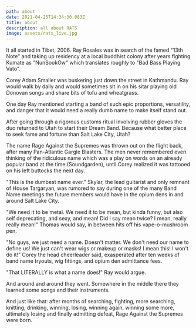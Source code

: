 ```yaml
---
path: about
date: 2021-04-25T14:34:30.083Z
title: about
description: all about RATS
image: assets/rats_live.jpg
---
```

It all started in Tibet, 2006.  Ray Rosales was in search of the famed "13th Note" and taking up residency at a local buddhist colony after years fighting Kumate as "NunSookOw" which translates roughly to "Bad Bass Playing Vato".

Corey Adam Smaller was buskering just down the street in Kathmandu.  Ray would walk by daily and would sometimes sit in on his sitar playing old Donovan songs and share bits of tofu and wheatgrass. 

One day Ray mentioned starting a band of such epic proportions, versatility, and danger that it would need a really dumb name to make itself stand out. 

After going through a rigorous customs ritual involving rubber gloves the duo returned to Utah to start their Dream Band.  Because what better place to seek fame and fortune than Salt Lake City, Utah?  

The name Rage Against the Supremes was thrown out on the flight back, after many Pan-Atlantic Gargle Blasters.  The men never remembered even thinking of the ridiculous name which was a play on words on an already popular band at the time (Soundgarden), until Corey realized it was tattooed on his left buttocks the next day.

"This is the dumbest name ever." Skylar, the lead guitarist and only remnant of House Targaryan,  was rumored to say during one of the many Band Name meetings the future members would have in the opium dens in and around Salt Lake City.

"We need it to be metal. We need it to be mean, but kinda funny, but also self deprecating, and sexy, and mean!  Did I say mean twice? I mean, really really mean!" Thomas would say, in between hits off his vape-o-mushroom pen.

"No guys, we just need a name. Doesn't matter. We don't need our name to define us! We just can't wear wigs or makeup or masks! I mean this! I won't do it!" Corey the head cheerleader said, exasperated after ten weeks of band name tryouts, wig fittings, and opium den admittance fees.

"That LITERALLY is what a name does!" Ray would argue. 

And around and around they went. Somewhere in the middle there they learned some songs and their instruments.

And just like that:  after months of searching, fighting, more searching, knitting, drinking, winning, losing, winning again, winning some more, ultimately losing and finally admitting defeat, Rage Against the Supremes were born.